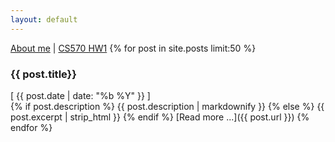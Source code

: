 ```yaml
---
layout: default
---
```

[About me](/my/resume.pdf) | [CS570 HW1](/my/cs570_hw1.html)
{% for post in site.posts limit:50 %}
<h3>{{ post.title}}</h3>
<div class="text-muted">[ {{ post.date | date: "%b %Y" }} ]</div>
{% if post.description %}
{{ post.description | markdownify }}
{% else %}
{{ post.excerpt | strip_html }}
{% endif %}
<span class="readmore">[Read more ...]({{ post.url }})</span>
{% endfor %}